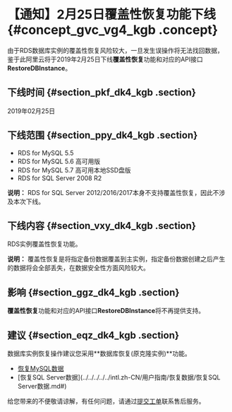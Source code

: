 # 【通知】2月25日覆盖性恢复功能下线 {#concept_gvc_vg4_kgb .concept}

由于RDS数据库实例的覆盖性恢复风险较大，一旦发生误操作将无法找回数据，鉴于此阿里云将于2019年2月25日下线**覆盖性恢复**功能和对应的API接口**RestoreDBInstance**。

## 下线时间 {#section_pkf_dk4_kgb .section}

2019年02月25日

## 下线范围 {#section_ppy_dk4_kgb .section}

-   RDS for MySQL 5.5
-   RDS for MySQL 5.6 高可用版
-   RDS for MySQL 5.7 高可用本地SSD盘版
-   RDS for SQL Server 2008 R2

**说明：** RDS for SQL Server 2012/2016/2017本身不支持覆盖性恢复，因此不涉及本次下线。

## 下线内容 {#section_vxy_dk4_kgb .section}

RDS实例覆盖性恢复功能。

**说明：** 覆盖性恢复是将指定备份数据覆盖到主实例，指定备份数据创建之后产生的数据将会全部丢失，在数据安全性方面风险较大。

## 影响 {#section_ggz_dk4_kgb .section}

**覆盖性恢复**功能和对应的API接口**RestoreDBInstance**将不再提供支持。

## 建议 {#section_eqz_dk4_kgb .section}

数据库实例恢复操作建议您采用**数据库恢复\(原克隆实例\)**功能。

-   [恢复MySQL数据](../../../../../intl.zh-CN/用户指南/恢复数据/恢复MySQL数据.md#)
-   [恢复SQL Server数据](../../../../../intl.zh-CN/用户指南/恢复数据/恢复SQL Server数据.md#)

给您带来的不便敬请谅解，有任何问题，请通过[提交工单](https://workorder-intl.console.aliyun.com/#/ticket/createIndex)联系售后服务。

